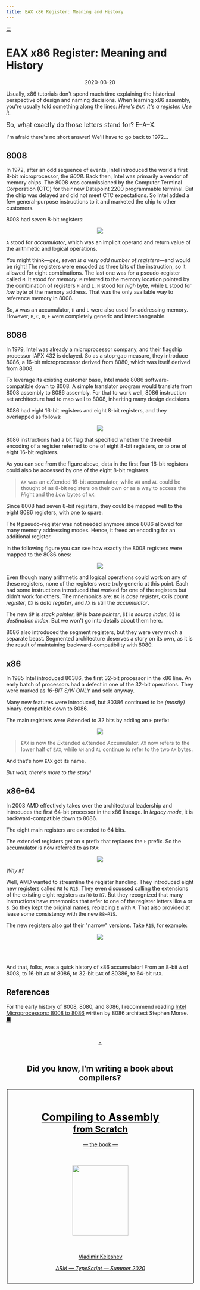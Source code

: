 ```yaml
---
title: EAX x86 Register: Meaning and History
---
```



<span id=home><a title=Home href=/>☰</a></span>


EAX x86 Register: Meaning and History
=====================================

<center>2020-03-20</center>

Usually, x86 tutorials
don't spend much time explaining
the historical perspective of design and naming decisions.
When learning x86 assembly,
you're usually told something along the lines:
*Here's `EAX`. It's a register. Use it.*

<big>So, what exactly do those letters stand for? E–A–X.      </big>

I'm afraid there's no short answer!
We'll have to go back to 1972…

## 8008

In 1972, after an odd sequence of events,
Intel introduced the world's first 8-bit microprocessor,
the *8008*.
Back then, Intel was primarily a vendor of memory chips.
The 8008 was commissioned by the Computer Terminal Corporation (CTC)
for their new Datapoint 2200 programmable terminal.
But the chip was delayed and did not meet CTC expectations.
So Intel added a few general-purpose instructions to it
and marketed the chip to other customers.

8008 had *seven* 8-bit registers:

<center><img src=8008.svg></center>

`A` stood for *accumulator*, which was an implicit
operand and return value of the arithmetic and logical operations.

You might think—*gee, seven is a very odd number of registers*—and
would be right!
The registers were encoded as three bits of the instruction,
so it allowed for eight combinations.
The last one was for a pseudo-register called `M`.
It stood for *memory*.
`M` referred to the memory location
pointed by the combination of registers `H` and `L`.
`H` stood for *high* byte, while `L` stood for
*low* byte of the memory address.
That was the only available way to reference memory in 8008.

So, `A` was an accumulator, `H` and `L` were also used for
addressing memory. However, `B`, `C`, `D`, `E` were
completely generic and interchangeable.

## 8086

In 1979, Intel was already a microprocessor company,
and their flagship processor iAPX 432 is delayed.
So as a stop-gap measure, they introduce 8086,
a 16-bit microprocessor
derived from 8080, which was itself derived from 8008.

To leverage its existing customer base, Intel made 8086
software-compatible down to 8008.
A simple translator program would translate
from 8008 assembly to 8086 assembly.
For that to work well, 8086 instruction set architecture
had to map well to 8008, inheriting many design decisions.

8086 had eight 16-bit registers and eight 8-bit registers,
and they overlapped as follows:

<center><img src=8086.svg></center>

8086 instructions had a bit flag that specified
whether the three-bit encoding of a register
referred to one of eight 8-bit registers,
or to one of eight 16-bit registers.

As you can see from the figure above,
data in the first four 16-bit registers could
also be accessed by one of the eight 8-bit registers.

> `AX` was an e*X*tended 16-bit accumulator, while `AH` and `AL`
> could be thought of as 8-bit registers on their own
> or as a way to access the *H*ight and the *L*ow
> bytes of `AX`.

Since 8008 had seven 8-bit registers,
they could be mapped well to the eight 8086 registers,
with one to spare.

The `M` pseudo-register was not needed anymore
since 8086 allowed for many memory addressing modes.
Hence, it freed an encoding for an additional register.

In the following figure you can see how exactly
the 8008 registers were mapped to the 8086 ones:

<center><img src=8008vs8086.svg></center>


<!--center><img src=ax.svg></center-->

Even though many arithmetic and logical operations
could work on any of these registers,
none of the registers were truly generic at this point.
Each had some instructions introduced that worked for
one of the registers but didn't work for others.
The mnemonics are: `BX` is *base register*,
`CX` is *count register*, `DX` is *data register*,
and `AX` is still the *accumulator*.

The new
`SP` is *stack pointer*, `BP` is *base pointer*,
`SI` is *source index*, `DI` is *destination index*.
But we won't go into details about them here.

8086 also introduced the segment registers, but they
were very much a separate beast.
Segmented architecture deserves a story on its own,
as it is the result of maintaining backward-compatibility
with 8080.

<!--*It's 1979, and by all accounts, 8086 instruction set
architecture is already a mess.*-->

<!--em>
To sum up, `AX` is the 16 bit accumulator,
which lower byte can be accessed as `AL`, and higher byte—as `AH`.
</em-->

## x86

In 1985 Intel introduced 80386, the first 32-bit processor
in the x86 line.
An early batch of processors had a defect
in one of the 32-bit operations.
They were marked as *16-BIT S/W ONLY* and sold anyway.

Many new features were introduced, but 80386
continued to be *(mostly)* binary-compatible down to 8086.

The main registers were *E*xtended to 32 bits by
adding an `E` prefix:

<center><img src=eax.svg></center>


> `EAX` is now the *E*xtended e*X*tended *A*ccumulator.
> `AX` now refers to the lower half of `EAX`,
> while `AH` and `AL` continue to refer to the two `AX` bytes.

And that's how `EAX` got its name.

*But wait, there's more to the story!*


## x86-64

In 2003 AMD effectively takes over the architectural leadership
and introduces
the first 64-bit processor in the x86 lineage.
In *legacy mode*, it is backward-compatible down to 8086.

The eight main registers are extended to 64 bits.

The extended registers get an `R` prefix that replaces
the `E` prefix. So the accumulator is now referred to as `RAX`:

<center><img src=rax.svg></center>

*Why `R`?*

Well, AMD wanted to streamline the register handling.
They introduced eight new registers called `R8` to `R15`.
They even discussed calling the extensions of the
existing eight registers as `R0` to `R7`.
But they recognized that many instructions
have mnemonics that refer to one of the register
letters like `A` or `B`.
So they kept the
original names, replacing `E` with `R`.
That also provided at lease some
consistency with the new `R8`–`R15`.

The new registers also got their "narrow" versions.
Take `R15`, for example:

<center><img src=r15.svg></center>

<br/>
<br/>
<br/>

And that, folks, was a quick history of x86 accumulator!
From an 8-bit `A` of 8008, to 16-bit `AX` of 8086,
to 32-bit `EAX` of 80386, to 64-bit `RAX`.

## References

For the early history of 8008, 8080, and 8086, I recommend reading
[Intel Microprocessors: 8008 to 8086][MORSE]
wirtten by 8086 architect Stephen Morse. [&#9632;](/ "Home")

[MORSE]: https://stevemorse.org/8086history/8086history.pdf


<center>


<br/>
<br/>
⁂
<br/>
<br/>

<style>
#cover {
  border: 1px solid black;
  width: 500px;
  color: black;
  display: block;
}

</style>



<h2>Did you know, I’m writing a book about compilers?</h2>


<div id=cover >
<a id=cover href=/compiling-to-assembly-from-scratch-the-book >

<br/>

<h1>Compiling to Assembly<br/><small>from Scratch<br/><small><em></em></small></small></h1>

— the book —<br/>
<br/>
<br/>

<img src=/dragon.png width=150 height=188 />

<br/>
<br/>
<br/>


<p>Vladimir Keleshev</p>

<em>ARM — TypeScript — Summer 2020</em>
<br/>
<br/>

</a>
</div>

</center>

<br/>
